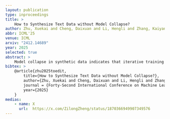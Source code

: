 ```yaml
---
layout: publication
type: inproceedings
title: >
    How to Synthesize Text Data without Model Collapse?
author: Zhu, Xuekai and Cheng, Daixuan and Li, Hengli and Zhang, Kaiyan and Hua, Ermo and Lv, Xingtai and Ding, Ning and Lin#, Zhouhan and Zheng#, Zilong and Zhou#, Bowen
abbr: ICML'25
venue: ICML
arxiv: "2412.14689"
year: 2025
selected: true
abstract: >
    Model collapse in synthetic data indicates that iterative training on self-generated data leads to a gradual decline in performance. With the proliferation of AI models, synthetic data will fundamentally reshape the web data ecosystem. Future GPT-{n} models will inevitably be trained on a blend of synthetic and human-produced data. In this paper, we focus on two questions: what is the impact of synthetic data on language model training, and how to synthesize data without model collapse? We first pre-train language models across different proportions of synthetic data, revealing a negative correlation between the proportion of synthetic data and model performance. We further conduct statistical analysis on synthetic data to uncover distributional shift phenomenon and over-concentration of n-gram features. Inspired by the above findings, we propose token editing on human-produced data to obtain semi-synthetic data. As a proof of concept, we theoretically demonstrate that token-level editing can prevent model collapse, as the test error is constrained by a finite upper bound. We conduct extensive experiments on pre-training from scratch, continual pre-training, and supervised fine-tuning. The results validate our theoretical proof that token-level editing improves data quality and enhances model performance.
bibtex: >
    @article{zhu2025toedit,
        title={How to Synthesize Text Data without Model Collapse?},
        author={Zhu, Xuekai and Cheng, Daixuan and Li, Hengli and Zhang, Kaiyan and Hua, Ermo and Lv, Xingtai and Ding, Ning and Lin, Zhouhan and Zheng, Zilong and Zhou, Bowen},
        journal = {Forty-Second International Conference on Machine Learning},
        year={2025}
    }
medias:
    - name: X
      url:  https://x.com/ZilongZheng/status/1870366949907349576
---
```

